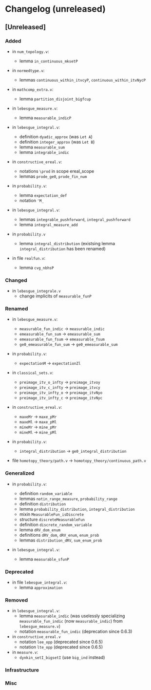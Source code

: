 # Changelog (unreleased)

## [Unreleased]

### Added

- in `num_topology.v`:
  + lemma `in_continuous_mksetP`

- in `normedtype.v`:
  + lemmas `continuous_within_itvcyP`, `continuous_within_itvNycP`

- in `mathcomp_extra.v`:
  + lemma `partition_disjoint_bigfcup`
- in `lebesgue_measure.v`:
  + lemma `measurable_indicP`

- in `lebesgue_integral.v`:
  + definition `dyadic_approx` (was `Let A`)
  + definition `integer_approx` (was `Let B`)
  + lemma `measurable_sum`
  + lemma `integrable_indic`

- in `constructive_ereal.v`:
  + notations `\prod` in scope ereal_scope
  + lemmas `prode_ge0`, `prode_fin_num`
- in `probability.v`:
  + lemma `expectation_def`
  + notation `'M_`

- in `lebesgue_integral.v`:
  + lemmas `integrable_pushforward`, `integral_pushforward`
  + lemma `integral_measure_add`

- in `probability.v`
  + lemma `integral_distribution` (existsing lemma `integral_distribution` has been renamed)

- in file `realfun.v`:
  + lemma `cvg_nbhsP`

### Changed

- in `lebesgue_integrale.v`
  + change implicits of `measurable_funP`
  
### Renamed

- in `lebesgue_measure.v`:
  + `measurable_fun_indic` -> `measurable_indic`
  + `emeasurable_fun_sum` -> `emeasurable_sum`
  + `emeasurable_fun_fsum` -> `emeasurable_fsum`
  + `ge0_emeasurable_fun_sum` -> `ge0_emeasurable_sum`
- in `probability.v`:
  + `expectationM` -> `expectationZl`

- in `classical_sets.v`:
  + `preimage_itv_o_infty` -> `preimage_itvoy`
  + `preimage_itv_c_infty` -> `preimage_itvcy`
  + `preimage_itv_infty_o` -> `preimage_itvNyo`
  + `preimage_itv_infty_c` -> `preimage_itvNyc`

- in `constructive_ereal.v`:
  + `maxeMr` -> `maxe_pMr`
  + `maxeMl` -> `maxe_pMl`
  + `mineMr` -> `mine_pMr`
  + `mineMl` -> `mine_pMl`

- in `probability.v`:
  + `integral_distribution` -> `ge0_integral_distribution`

- file `homotopy_theory/path.v` -> `homotopy_theory/continuous_path.v`

### Generalized

- in `probability.v`:
  + definition `random_variable`
  + lemmas `notin_range_measure`, `probability_range`
  + definition `distribution`
  + lemma `probability_distribution`, `integral_distribution`
  + mixin `MeasurableFun_isDiscrete`
  + structure `discreteMeasurableFun`
  + definition `discrete_random_variable`
  + lemma `dRV_dom_enum`
  + definitions `dRV_dom`, `dRV_enum`, `enum_prob`
  + lemmas `distribution_dRV`, `sum_enum_prob`

- in `lebesgue_integral.v`:
  + lemma `measurable_sfunP`

### Deprecated

- in file `lebesgue_integral.v`:
  + lemma `approximation`

### Removed

- in `lebesgue_integral.v`:
  + lemma `measurable_indic` (was uselessly specializing `measurable_fun_indic` (now `measurable_indic`) from `lebesgue_measure.v`)
  + notation `measurable_fun_indic` (deprecation since 0.6.3)
- in `constructive_ereal.v`
  + notation `lee_opp` (deprecated since 0.6.5)
  + notation `lte_opp` (deprecated since 0.6.5)
- in `measure.v`:
  + `dynkin_setI_bigsetI` (use `big_ind` instead)

### Infrastructure

### Misc

